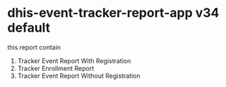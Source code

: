 # dhis-event-tracker-report-app v34 default

this report contain 
1) Tracker Event Report With Registration
2) Tracker Enrollment Report
3) Tracker Event Report Without Registration